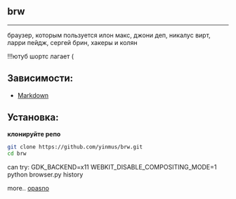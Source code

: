 ## brw
___
браузер, которым пользуется илон макс, джони деп, никалус вирт, ларри пейдж, сергей брин, хакеры и колян

!!!ютуб шортс лагает (


## Зависимости:
- [Markdown](dependencies.md)

## Установка:
**клонируйте репо**
```bash
git clone https://github.com/yinmus/brw.git
cd brw
```

can try:
  GDK_BACKEND=x11 WEBKIT_DISABLE_COMPOSITING_MODE=1 python browser.py history

more..
[opasno](.images/screen.png)
